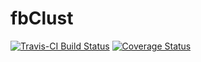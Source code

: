 # fbClust

[![Travis-CI Build Status](https://travis-ci.org/rte-antares-rpackage/fbClust.svg?branch=master)](https://travis-ci.org/rte-antares-rpackage/fbClust)
[![Coverage Status](https://img.shields.io/codecov/c/github/rte-antares-rpackage/fbClust/master.svg)](https://codecov.io/github/rte-antares-rpackage/fbClust?branch=master)
